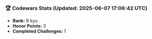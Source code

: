 ### 🏆 Codewars Stats (Updated: 2025-06-07 17:06:42 UTC)

- **Rank:** 8 kyu
- **Honor Points:** 3
- **Completed Challenges:** 1
